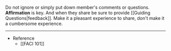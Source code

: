 Do not ignore or simply put down member's comments or questions. **Affirmation** is key. And when they share be sure to provide [[Guiding Questions|feedback]]. Make it a pleasant experience to share, don't make it a cumbersome experience.

---

- Reference
	- [[FACI 101]]